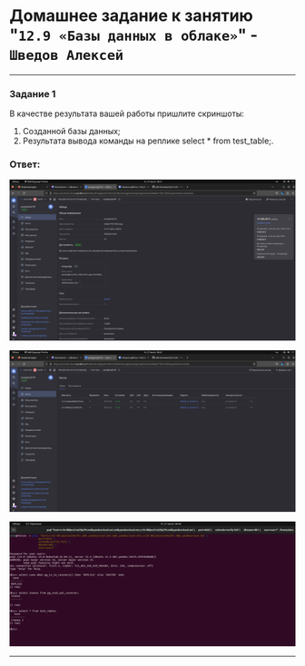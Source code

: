 # Домашнее задание к занятию "`12.9 «Базы данных в облаке»`" - `Шведов Алексей`

---

### Задание 1

В качестве результата вашей работы пришлите скриншоты:  

1) Созданной базы данных;   
2) Результата вывода команды на реплике select * from test_table;.

### Ответ:

![scrin1](https://github.com/aleksey-shv/netology-homework/blob/main/my_img/12-09_1.png)

![scrin2](https://github.com/aleksey-shv/netology-homework/blob/main/my_img/12-09_2.png)

![scrin3](https://github.com/aleksey-shv/netology-homework/blob/main/my_img/12-09_3.png)

---

